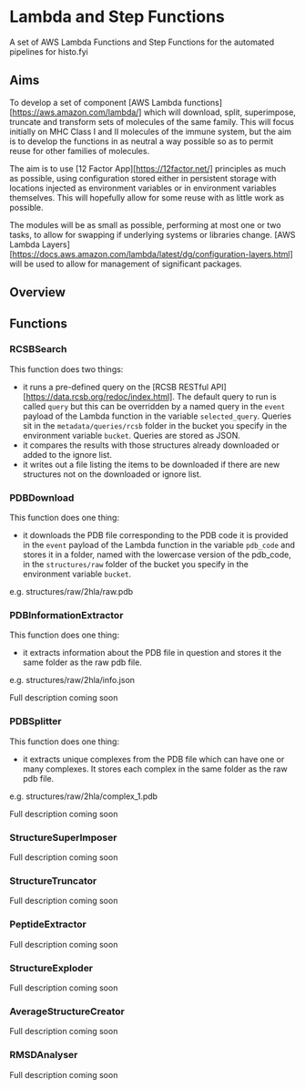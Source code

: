 # Lambda and Step Functions

A set of AWS Lambda Functions and Step Functions for the automated pipelines for histo.fyi

## Aims

To develop a set of component [AWS Lambda functions][https://aws.amazon.com/lambda/] which will download, split, superimpose, truncate and transform sets of molecules of the same family. This will focus initially on MHC Class I and II molecules of the immune system, but the aim is to develop the functions in as neutral a way possible so as to permit reuse for other families of molecules.

The aim is to use [12 Factor App][https://12factor.net/] principles as much as possible, using configuration stored either in persistent storage with locations injected as environment variables or in environment variables themselves. This will hopefully allow for some reuse with as little work as possible.

The modules will be as small as possible, performing at most one or two tasks, to allow for swapping if underlying systems or libraries change. [AWS Lambda Layers][https://docs.aws.amazon.com/lambda/latest/dg/configuration-layers.html] will be used to allow for management of significant packages.

## Overview


## Functions

### RCSBSearch

This function does two things:

- it runs a pre-defined query on the [RCSB RESTful API][https://data.rcsb.org/redoc/index.html]. The default query to run is called `query` but this can be overridden by a named query in the `event` payload of the Lambda function in the variable `selected_query`. Queries sit in the `metadata/queries/rcsb` folder in the bucket you specify in the environment variable `bucket`. Queries are stored as JSON.
- it compares the results with those structures already downloaded or added to the ignore list.
- it writes out a file listing the items to be downloaded if there are new structures not on the downloaded or ignore list.

### PDBDownload

This function does one thing:

- it downloads the PDB file corresponding to the PDB code it is provided in the `event` payload of the Lambda function in the variable `pdb_code` and stores it in a folder, named with the lowercase version of the pdb_code, in the `structures/raw` folder of the bucket you specify in the environment variable `bucket`.

e.g. structures/raw/2hla/raw.pdb

### PDBInformationExtractor

This function does one thing:

- it extracts information about the PDB file in question and stores it the same folder as the raw pdb file.

e.g. structures/raw/2hla/info.json

Full description coming soon

### PDBSplitter

This function does one thing:

- it extracts unique complexes from the PDB file which can have one or many complexes. It stores each complex in the same folder as the raw pdb file.

e.g. structures/raw/2hla/complex_1.pdb

Full description coming soon

### StructureSuperImposer

Full description coming soon

### StructureTruncator

Full description coming soon

### PeptideExtractor

Full description coming soon

### StructureExploder

Full description coming soon

### AverageStructureCreator

Full description coming soon

### RMSDAnalyser

Full description coming soon
